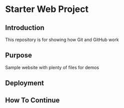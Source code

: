# Starter Web Project

## Introduction

This repository is for showing how Git and GitHub work

## Purpose

Sample website with plenty of files for demos

## Deployment

## How To Continue
